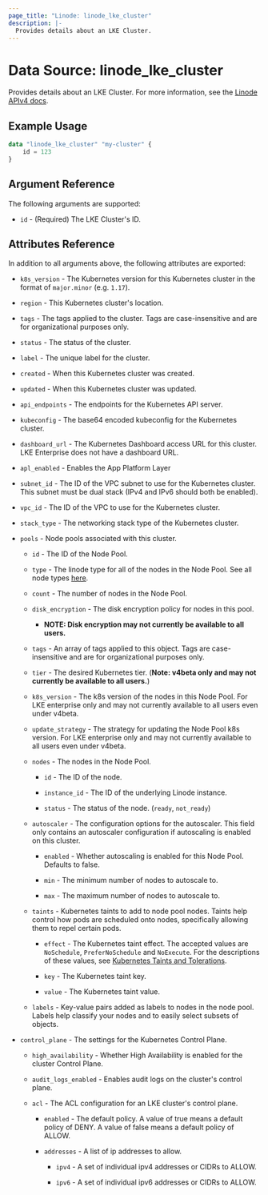 ```yaml
---
page_title: "Linode: linode_lke_cluster"
description: |-
  Provides details about an LKE Cluster.
---
```


# Data Source: linode\_lke_cluster

Provides details about an LKE Cluster.
For more information, see the [Linode APIv4 docs](https://techdocs.akamai.com/linode-api/reference/get-lke-cluster).

## Example Usage

```terraform
data "linode_lke_cluster" "my-cluster" {
    id = 123
}
```

## Argument Reference

The following arguments are supported:

* `id` - (Required) The LKE Cluster's ID.

## Attributes Reference

In addition to all arguments above, the following attributes are exported:

* `k8s_version` - The Kubernetes version for this Kubernetes cluster in the format of `major.minor` (e.g. `1.17`).

* `region` - This Kubernetes cluster's location.

* `tags` - The tags applied to the cluster. Tags are case-insensitive and are for organizational purposes only.

* `status` - The status of the cluster.

* `label` - The unique label for the cluster.

* `created` - When this Kubernetes cluster was created.

* `updated` - When this Kubernetes cluster was updated.

* `api_endpoints` - The endpoints for the Kubernetes API server.

* `kubeconfig` - The base64 encoded kubeconfig for the Kubernetes cluster.

* `dashboard_url` - The Kubernetes Dashboard access URL for this cluster. LKE Enterprise does not have a dashboard URL.

* `apl_enabled` - Enables the App Platform Layer

* `subnet_id` - The ID of the VPC subnet to use for the Kubernetes cluster. This subnet must be dual stack (IPv4 and IPv6 should both be enabled).

* `vpc_id` - The ID of the VPC to use for the Kubernetes cluster.

* `stack_type` - The networking stack type of the Kubernetes cluster.

* `pools` - Node pools associated with this cluster.

  * `id` - The ID of the Node Pool.

  * `type` - The linode type for all of the nodes in the Node Pool. See all node types [here](https://api.linode.com/v4/linode/types).

  * `count` - The number of nodes in the Node Pool.

  * `disk_encryption` - The disk encryption policy for nodes in this pool.

    * **NOTE: Disk encryption may not currently be available to all users.**

  * `tags` - An array of tags applied to this object. Tags are case-insensitive and are for organizational purposes only.

  * `tier` - The desired Kubernetes tier. (**Note: v4beta only and may not currently be available to all users.**)

  * `k8s_version` - The k8s version of the nodes in this Node Pool. For LKE enterprise only and may not currently available to all users even under v4beta.

  * `update_strategy` - The strategy for updating the Node Pool k8s version. For LKE enterprise only and may not currently available to all users even under v4beta.

  * `nodes` - The nodes in the Node Pool.

    * `id` - The ID of the node.

    * `instance_id` - The ID of the underlying Linode instance.

    * `status` - The status of the node. (`ready`, `not_ready`)

  * `autoscaler` - The configuration options for the autoscaler. This field only contains an autoscaler configuration if autoscaling is enabled on this cluster.

    * `enabled` - Whether autoscaling is enabled for this Node Pool. Defaults to false.

    * `min` - The minimum number of nodes to autoscale to.

    * `max` - The maximum number of nodes to autoscale to.

  * `taints` - Kubernetes taints to add to node pool nodes. Taints help control how pods are scheduled onto nodes, specifically allowing them to repel certain pods.

    * `effect` - The Kubernetes taint effect. The accepted values are `NoSchedule`, `PreferNoSchedule` and `NoExecute`. For the descriptions of these values, see [Kubernetes Taints and Tolerations](https://kubernetes.io/docs/concepts/scheduling-eviction/taint-and-toleration/).

    * `key` - The Kubernetes taint key.

    * `value` - The Kubernetes taint value.

  * `labels` - Key-value pairs added as labels to nodes in the node pool. Labels help classify your nodes and to easily select subsets of objects.

* `control_plane` - The settings for the Kubernetes Control Plane.

  * `high_availability` - Whether High Availability is enabled for the cluster Control Plane.
  
  * `audit_logs_enabled` - Enables audit logs on the cluster's control plane.

  * `acl` - The ACL configuration for an LKE cluster's control plane.

    * `enabled` - The default policy. A value of true means a default policy of DENY. A value of false means a default policy of ALLOW.

    * `addresses` - A list of ip addresses to allow.

      * `ipv4` - A set of individual ipv4 addresses or CIDRs to ALLOW.

      * `ipv6` - A set of individual ipv6 addresses or CIDRs to ALLOW.
